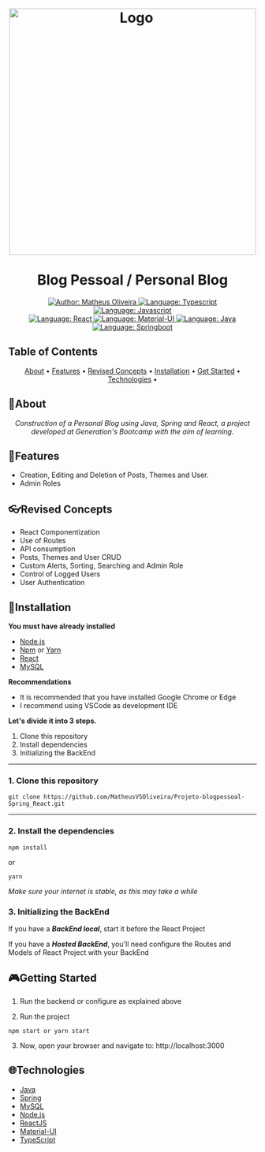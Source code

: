 <h1 align="center">
	<img src="https://i.imgur.com/glb6XGJ.jpg"  alt="Logo"  width="500"><br><br>
    Blog Pessoal / Personal Blog
</h1>

<div>
    <p align="center">
    <a href="https://www.linkedin.com/in/matheusvsoliveira/" target="_blank">
        <img src="https://img.shields.io/static/v1?label=Author&message=Matheus Oliveira&color=orange&style=for-the-badge&logo=LinkedIn" alt="Author: Matheus Oliveira">
    </a>
    <a href="#">
        <img src="https://img.shields.io/static/v1?label=Language&message=Typescript&color=blue&style=for-the-badge&logo=Typescript" alt="Language: Typescript">
    </a>
    <a href="#">
        <img src="https://img.shields.io/static/v1?label=Language&message=Javascript&color=yellow&style=for-the-badge&logo=JavaScript" alt="Language: Javascript">
    </a>
  <br>
    <a  href="#">
      <img  src="https://img.shields.io/static/v1?label=Library&message=React&color=1ad1f2&style=for-the-badge&logo=React"  alt="Language: React">
    </a>
    <a href="#">
      <img  src="https://img.shields.io/static/v1?label=Library&message=Material-UI&color=3b7cef&style=for-the-badge&logo=MUI"  alt="Language: Material-UI">
    </a>
    <a href="#">
		<img  src="https://img.shields.io/static/v1?label=Language&message=Java&color=red&style=for-the-badge&logo=Java"  alt="Language: Java">
	</a>
	<a href="#">
		<img src="https://img.shields.io/static/v1?label=Framework&message=Springboot&color=green&style=for-the-badge&logo=Spring"  alt="Language: Springboot">
	</a>
    </p>
</div>

## Table of Contents

<p align="center">
 <a href="#about">About</a> •
 <a href="#features">Features</a> •
 <a href="#revised-concepts">Revised Concepts</a> • 
 <a href="#installation">Installation</a> • 
 <a href="#getting-started">Get Started</a> • 
 <a href="#technologies">Technologies</a> • 
</p>

## 📌About

<div>
    <p align="center">
    <em>
        Construction of a Personal Blog using Java, Spring and React, a project developed at Generation's Bootcamp with the aim of learning.
    </em>
    </p>
</div>

## 🚀Features
- Creation, Editing and Deletion of Posts, Themes and User.
- Admin Roles

## 👓Revised Concepts
- React Componentization
- Use of Routes
- API consumption
- Posts, Themes and User CRUD
- Custom Alerts, Sorting, Searching and Admin Role
- Control of Logged Users
- User Authentication

## 📕Installation

**You must have already installed**
- [Node.js](https://nodejs.org/en/)
- [Npm](https://www.npmjs.com/) or [Yarn](https://yarnpkg.com/)
- [React](https://reactjs.org/)
- [MySQL](https://dev.mysql.com/downloads/)

**Recommendations**
-   It is recommended that you have installed Google Chrome or Edge
-   I recommend using VSCode as development IDE

**Let's divide it into 3 steps.**
1. Clone this repository
2. Install dependencies
3. Initializing the BackEnd
  ---
### 1. Clone this repository
```
git clone https://github.com/MatheusVSOliveira/Projeto-blogpessoal-Spring_React.git
```
---
### 2. Install the dependencies
```
npm install
```
or
```
yarn
```

*Make sure your internet is stable, as this may take a while* 

### 3. Initializing the BackEnd

If you have a ***BackEnd local***, start it before the React Project

If you have a ***Hosted BackEnd***, you'll need configure the Routes and Models of React Project with your BackEnd 

## 🎮Getting Started

1. Run the backend or configure as explained above 

2. Run the project
```
npm start or yarn start
```
3. Now, open your browser and navigate to: http://localhost:3000

## 🌐Technologies

- [Java](https://www.oracle.com/java/)
- [Spring](https://spring.io/)
- [MySQL](https://www.mysql.com/)
- [Node.js](https://nodejs.org/en/)
- [ReactJS](https://reactjs.org/)
- [Material-UI](https://mui.com/)
- [TypeScript](https://www.typescriptlang.org/)

